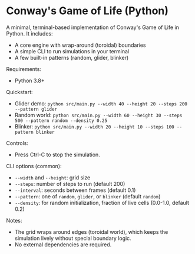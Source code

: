 # Conway's Game of Life (Python)

A minimal, terminal-based implementation of Conway's Game of Life in Python. It includes:
- A core engine with wrap-around (toroidal) boundaries
- A simple CLI to run simulations in your terminal
- A few built-in patterns (random, glider, blinker)

Requirements:
- Python 3.8+

Quickstart:
- Glider demo: `python src/main.py --width 40 --height 20 --steps 200 --pattern glider`
- Random world: `python src/main.py --width 60 --height 30 --steps 500 --pattern random --density 0.25`
- Blinker: `python src/main.py --width 20 --height 10 --steps 100 --pattern blinker`

Controls:
- Press Ctrl-C to stop the simulation.

CLI options (common):
- `--width` and `--height`: grid size
- `--steps`: number of steps to run (default 200)
- `--interval`: seconds between frames (default 0.1)
- `--pattern`: one of `random`, `glider`, or `blinker` (default `random`)
- `--density`: for random initialization, fraction of live cells (0.0-1.0, default 0.2)

Notes:
- The grid wraps around edges (toroidal world), which keeps the simulation lively without special boundary logic.
- No external dependencies are required.
